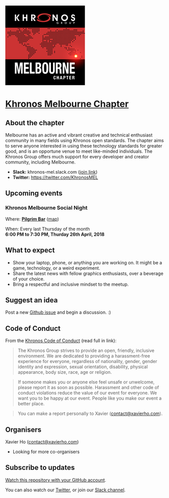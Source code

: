 ![logo](logo.png)

# [Khronos Melbourne Chapter](https://khronos-melbourne-chapter.github.io)

## About the chapter

Melbourne has an active and vibrant creative and technical enthusiast community in many fields using Khronos open standards. The chapter aims to serve anyone interested in using these technology standards for greater good, and is an opportune venue to meet like-minded individuals. The Khronos Group offers much support for every developer and creator community, including Melbourne.

 * **Slack:** khronos-mel.slack.com ([join link](https://join.slack.com/t/khronos-mel/shared_invite/enQtMzQzOTY4ODcwOTI4LTIwYWM2Mjg0ZjQyOGRmYTgyMGFlNjFlODdlZDQ2YTg4MWE3ZDI5YmY1OTBkY2RjMTI2ZDcwNmMwZjcyOTBhZTQ))
 * **Twitter:** https://twitter.com/KhronosMEL

## Upcoming events

### Khronos Melbourne Social Night

Where: [**Pilgrim Bar**](http://www.pilgrimbar.com.au/) ([map](https://goo.gl/maps/cU1b2XVSBGq))

When: Every last Thursday of the month<br>
**6:00 PM to 7:30 PM, Thurday 26th April, 2018**

## What to expect

 * Show your laptop, phone, or anything you are working on. It might be a game, technology, or a weird experiment.
 * Share the latest news with fellow graphics enthusiasts, over a beverage of your choice.
 * Bring a respectful and inclusive mindset to the meetup.

## Suggest an idea

Post a new [Github issue](https://github.com/khronos-melbourne-chapter/khronos-melbourne-chapter.github.io/issues) and begin a discussion. :)

## Code of Conduct

From the [Khronos Code of Conduct](https://www.khronos.org/news/events/code-of-conduct) (read full in link):

> The Khronos Group strives to provide an open, friendly, inclusive environment. We are dedicated to providing a harassment-free experience for everyone, regardless of nationality, gender, gender identity and expression, sexual orientation, disability, physical appearance, body size, race, age or religion.

> If someone makes you or anyone else feel unsafe or unwelcome, please report it as soon as possible. Harassment and other code of conduct violations reduce the value of our event for everyone. We want you to be happy at our event. People like you make our event a better place.

> You can make a report personally to Xavier (contact@xavierho.com).

## Organisers

Xavier Ho (contact@xavierho.com)
 - Looking for more co-organisers

## Subscribe to updates

[Watch this repository with your GitHub account](https://github.com/khronos-melbourne-chapter/khronos-melbourne-chapter.github.io/subscription).

You can also watch our [Twitter](https://twitter.com/KhronosMEL), or join our [Slack channel](khronos-mel.slack.com).


